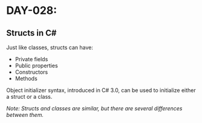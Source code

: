 # DAY-028:

## Structs in C#

Just like classes, structs can have:
- Private fields
- Public properties
- Constructors
- Methods

Object initializer syntax, introduced in C# 3.0, can be used to initialize either a struct or a class.

*Note: Structs and classes are similar, but there are several differences between them.*
